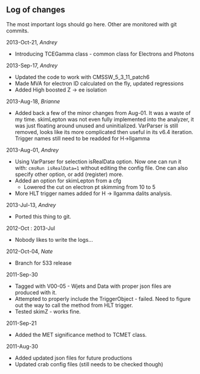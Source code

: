  Log of changes 
---------------
The most important logs should go here. Other are monitored with git commits.

2013-Oct-21,  _Andrey_
 * Introducing TCEGamma class - common class for Electrons and Photons

2013-Sep-17,  _Andrey_
 * Updated the code to work with CMSSW_5_3_11_patch6
 * Made MVA for electron ID calculated on the fly, updated regressions
 * Added High boosted Z -> ee isolation
  
2013-Aug-18, _Brianne_
 * Added back a few of the minor changes from Aug-01.  It was a waste of my time.  skimLepton was not even fully implemented into the analyzer,
 it was just floating around unused and uninitialized.  VarParser is still removed, looks like its more complicated then useful in
 its v6.4 iteration.  Trigger names still need to be readded for H->llgamma
 

2013-Aug-01, _Andrey_
 * Using VarParser for selection isRealData option. Now one can run it with: ```cmsRun isRealData=1```
without editing the config file. One can also specify other option, or add (register) more.
 * Added an option for skimLepton from a cfg
   * Lowered the cut on electron pt skimming from 10 to 5
 * More HLT trigger names added for H -> llgamma dalits analysis.

2013-Jul-13, _Andrey_
 * Ported this thing to git.

2012-Oct :  2013-Jul
 * Nobody likes to write the logs...

2012-Oct-04, _Nate_
 * Branch for 533 release

2011-Sep-30
 * Tagged with V00-05 - Wjets and Data with proper json files are produced with it.
 * Attempted to properly include the TriggerObject - failed. Need to figure out the way to call the method from HLT trigger.
 * Tested skimZ - works fine. 

2011-Sep-21
 * Added the MET significance method to TCMET class. 

2011-Aug-30
 * Added updated json files for future productions
 * Updated crab config files (still needs to be checked though)
  
  

